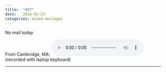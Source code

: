 ```yaml
---
title:  "#27"
date:   2016-02-23
categories: mixed-messages
---
```

No mail today

From Cambridge, MA:
<audio controls="controls">
	<a href="/assets/mm/2-23-16.mp3">2-23-16.mp3</a>
	<source src="/assets/mm/2-23-16.mp3" type="audio/wav">
</audio>
(recorded with laptop keyboard)

***